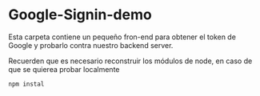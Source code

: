 # Google-Signin-demo

Esta carpeta contiene un pequeño fron-end para obtener el token de Google y probarlo contra nuestro backend server.

Recuerden que es necesario reconstruir los módulos de node, en caso de que se quierea probar localmente

```
npm instal
```